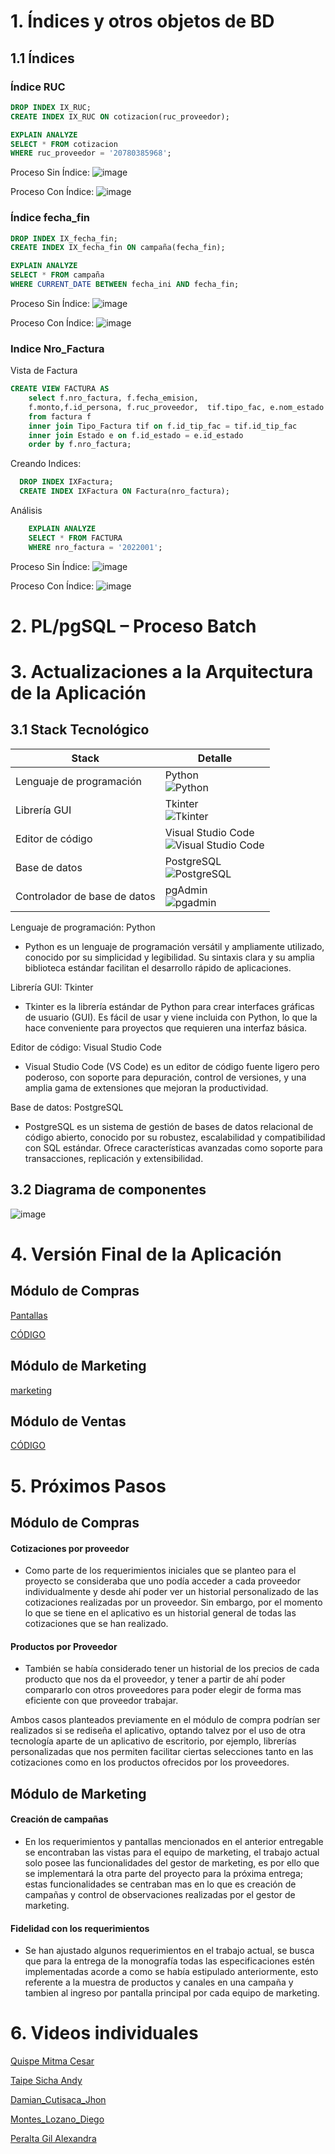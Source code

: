 # 1. Índices y otros objetos de BD

## 1.1 Índices

### Índice RUC
```sql
DROP INDEX IX_RUC;
CREATE INDEX IX_RUC ON cotizacion(ruc_proveedor);

EXPLAIN ANALYZE
SELECT * FROM cotizacion
WHERE ruc_proveedor = '20780385968';
```
Proceso Sin Índice:
![image](SININDICE_RUC.png)

Proceso Con Índice:
![image](INDICE_RUC.png)

### Índice fecha_fin
```sql
DROP INDEX IX_fecha_fin;
CREATE INDEX IX_fecha_fin ON campaña(fecha_fin);

EXPLAIN ANALYZE
SELECT * FROM campaña
WHERE CURRENT_DATE BETWEEN fecha_ini AND fecha_fin;
```
Proceso Sin Índice:
![image](marketing_sin_index.png)

Proceso Con Índice:
![image](marketing_con_index.png)

### Indice Nro_Factura

Vista de Factura
```sql
CREATE VIEW FACTURA AS
	select f.nro_factura, f.fecha_emision,
	f.monto,f.id_persona, f.ruc_proveedor,  tif.tipo_fac, e.nom_estado
	from factura f
	inner join Tipo_Factura tif on f.id_tip_fac = tif.id_tip_fac
	inner join Estado e on f.id_estado = e.id_estado
	order by f.nro_factura;
```
Creando Indices:
```sql
  DROP INDEX IXFactura;
  CREATE INDEX IXFactura ON Factura(nro_factura);
```
Análisis
```sql
	EXPLAIN ANALYZE
	SELECT * FROM FACTURA
	WHERE nro_factura = '2022001';
```
Proceso Sin Índice:
![image](https://github.com/fiis-bd241/grupo04/blob/main/04.Entregables/Entregable_PC4/Factura%20sinindice.PNG)

Proceso Con Índice:
![image](https://github.com/fiis-bd241/grupo04/blob/main/04.Entregables/Entregable_PC4/Facturaconindice.PNG)
# 2. PL/pgSQL – Proceso Batch

# 3. Actualizaciones a la Arquitectura de la Aplicación

## 3.1 Stack Tecnológico
| Stack                         | Detalle                                               |
|-------------------------------|-------------------------------------------------------|
| Lenguaje de programación      | Python <br>![Python](https://img.shields.io/badge/Python-3.9-yellow.svg?style=for-the-badge&logo=python&logoColor=white)|
| Librería GUI                  | Tkinter <br> ![Tkinter](https://img.shields.io/badge/Tkinter-blue.svg?style=for-the-badge&logo=python&logoColor=white)|
| Editor de código              | Visual Studio Code <br> ![Visual Studio Code](https://img.shields.io/badge/Visual%20Studio%20Code-1.89.0-skyblue.svg?style=for-the-badge&logo=visual-studio-code&logoColor=white)|
| Base de datos                 | PostgreSQL <br> ![PostgreSQL](https://img.shields.io/badge/PostgreSQL-14.0-skyblue.svg?style=for-the-badge&logo=postgresql&logoColor=white)|
| Controlador de base de datos  | pgAdmin <br> ![pgadmin](https://img.shields.io/badge/pgAdmin-4-blue.svg?style=for-the-badge&logo=pgadmin)|

Lenguaje de programación: Python
- Python es un lenguaje de programación versátil y ampliamente utilizado, conocido por su simplicidad y legibilidad. Su sintaxis clara y su amplia biblioteca estándar facilitan el desarrollo rápido de aplicaciones.

Librería GUI: Tkinter
- Tkinter es la librería estándar de Python para crear interfaces gráficas de usuario (GUI). Es fácil de usar y viene incluida con Python, lo que la hace conveniente para proyectos que requieren una interfaz básica.

Editor de código: Visual Studio Code
- Visual Studio Code (VS Code) es un editor de código fuente ligero pero poderoso, con soporte para depuración, control de versiones, y una amplia gama de extensiones que mejoran la productividad.

Base de datos: PostgreSQL
- PostgreSQL es un sistema de gestión de bases de datos relacional de código abierto, conocido por su robustez, escalabilidad y compatibilidad con SQL estándar. Ofrece características avanzadas como soporte para transacciones, replicación y extensibilidad.

## 3.2 Diagrama de componentes

![image](https://github.com/fiis-bd241/grupo04/blob/main/04.Entregables/Entregable_PC3/DIAGCOMP.png)

# 4. Versión Final de la Aplicación
## Módulo de Compras
[Pantallas](MOD_COMPRAS/Pantallas.md)

[CÓDIGO](MOD_COMPRAS/Proveedores)

## Módulo de Marketing
[marketing](MOD_MARKETING)

## Módulo de Ventas
[CÓDIGO](MOD_Ventas/Ventas)
# 5. Próximos Pasos

## Módulo de Compras
#### Cotizaciones por proveedor 
- Como parte de los requerimientos iniciales que se planteo para el proyecto se consideraba que uno podía acceder a cada proveedor individualmente y desde ahí poder ver un historial personalizado de las cotizaciones realizadas por un proveedor. Sin embargo, por el momento lo que se tiene en el aplicativo es un historial general de todas las cotizaciones que se han realizado.
#### Productos por Proveedor
* También se había considerado tener un historial de los precios de cada producto que nos da el proveedor, y tener a partir de ahí poder compararlo con otros proveedores para poder elegir de forma mas eficiente con que proveedor trabajar.

Ambos casos planteados previamente en el módulo de compra podrían ser realizados si se rediseña el aplicativo, optando talvez por el uso de otra tecnología aparte de un aplicativo de escritorio, por ejemplo, librerías personalizadas que nos permiten facilitar ciertas selecciones tanto en las cotizaciones como en los productos ofrecidos por los proveedores.

## Módulo de Marketing
#### Creación de campañas
- En los requerimientos y pantallas mencionados en el anterior entregable se encontraban las vistas para el equipo de marketing, el trabajo actual solo posee las funcionalidades del gestor de marketing, es por ello que se implementará la otra parte del proyecto para la próxima entrega; estas funcionalidades se centraban mas en lo que es creación de campañas y control de observaciones realizadas por el gestor de marketing.
#### Fidelidad con los requerimientos
- Se han ajustado algunos requerimientos en el trabajo actual, se busca que para la entrega de la monografía todas las especificaciones estén implementadas acorde a como se había estipulado anteriormente, esto referente a la muestra de productos y canales en una campaña y tambien al ingreso por pantalla principal por cada equipo de marketing.



# 6. Videos individuales

[Quispe Mitma Cesar](../../06.Videos_Individuales/VideosPC4/Quispe_Mitma_Cesar_Fernando-VideoIndividual.md)

[Taipe Sicha Andy](../../06.Videos_Individuales/VideosPC4/Taipe_Sicha_Ronny_Andy_videoIndividual.md)

[Damian_Cutisaca_Jhon](../../06.Videos_Individuales/VideosPC4/Damian_Cutisaca.md)

[Montes_Lozano_Diego](../../06.Videos_Individuales/VideosPC4/Diego_Montes.md)

[Peralta Gil Alexandra](https://github.com/fiis-bd241/grupo04/blob/main/06.Videos_Individuales/VideosPC4/Peralta%20Gil%20Alexandra.md)
